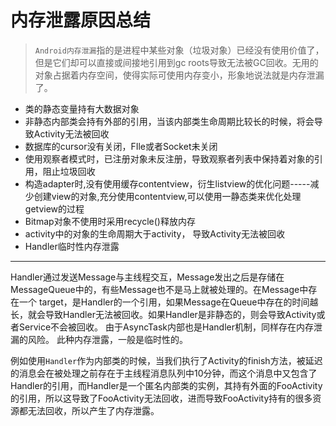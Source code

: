 # 内存泄露原因总结


>`Android内存泄漏`指的是进程中某些对象（垃圾对象）已经没有使用价值了，但是它们却可以直接或间接地引用到gc roots导致无法被GC回收。无用的对象占据着内存空间，使得实际可使用内存变小，形象地说法就是内存泄漏了。

+ 类的静态变量持有大数据对象
+ 非静态内部类会持有外部的引用，当该内部类生命周期比较长的时候，将会导致Activity无法被回收
+ 数据库的cursor没有关闭，FIle或者Socket未关闭
+ 使用观察者模式时，已注册对象未反注册，导致观察者列表中保持着对象的引用，阻止垃圾回收
+ 构造adapter时,没有使用缓存contentview，衍生listview的优化问题-----减少创建view的对象,充分使用contentview,可以使用一静态类来优化处理getview的过程
+ Bitmap对象不使用时采用recycle()释放内存
+ activity中的对象的生命周期大于activity， 导致Activity无法被回收
+ Handler临时性内存泄露

--- 

Handler通过发送Message与主线程交互，Message发出之后是存储在MessageQueue中的，有些Message也不是马上就被处理的。在Message中存在一个 target，是Handler的一个引用，如果Message在Queue中存在的时间越长，就会导致Handler无法被回收。如果Handler是非静态的，则会导致Activity或者Service不会被回收。
由于AsyncTask内部也是Handler机制，同样存在内存泄漏的风险。
此种内存泄露，一般是临时性的。


例如使用`Handler`作为内部类的时候，当我们执行了Activity的finish方法，被延迟的消息会在被处理之前存在于主线程消息队列中10分钟，而这个消息中又包含了Handler的引用，而Handler是一个匿名内部类的实例，其持有外面的FooActivity的引用，所以这导致了FooActivity无法回收，进而导致FooActivity持有的很多资源都无法回收，所以产生了内存泄露。




